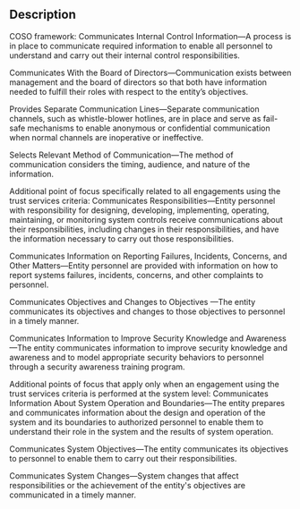 ## Description

COSO framework:
Communicates Internal Control Information—A process is in place to communicate required information to enable all personnel to understand and carry out their internal control responsibilities.

Communicates With the Board of Directors—Communication exists between management and the board of directors so that both have information needed to fulfill their roles with respect to the entity’s objectives.

Provides Separate Communication Lines—Separate communication channels, such as whistle-blower hotlines, are in place and serve as fail-safe mechanisms to enable anonymous or confidential communication when normal channels are inoperative or ineffective.

Selects Relevant Method of Communication—The method of communication considers the timing, audience, and nature of the information.

Additional point of focus specifically related to all engagements using the trust services criteria:
Communicates Responsibilities—Entity personnel with responsibility for designing, developing, implementing, operating, maintaining, or monitoring system controls receive communications about their responsibilities, including changes in their responsibilities, and have the information necessary to carry out those responsibilities.

Communicates Information on Reporting Failures, Incidents, Concerns, and Other Matters—Entity personnel are provided with information on how to report systems failures, incidents, concerns, and other complaints to personnel.

Communicates Objectives and Changes to Objectives —The entity communicates its objectives and changes to those objectives to personnel in a timely manner.

Communicates Information to Improve Security Knowledge and Awareness—The entity communicates information to improve security knowledge and awareness and to model appropriate security behaviors to personnel through a security awareness training program.


Additional points of focus that apply only when an engagement using the trust services criteria is performed at the system level:
Communicates Information About System Operation and Boundaries—The entity prepares and communicates information about the design and operation of the system and its boundaries to authorized personnel to enable them to understand their role in the system and the results of system operation.

Communicates System Objectives—The entity communicates its objectives to personnel to enable them to carry out their responsibilities.

Communicates System Changes—System changes that affect responsibilities or the achievement of the entity's objectives are communicated in a timely manner.